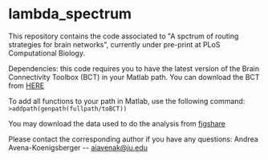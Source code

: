 # lambda_spectrum

This repository contains the code associated to "A spctrum of routing strategies for brain networks", currently under pre-print at PLoS Computational Biology.


Dependencies: this code requires you to have the latest version of the Brain Connectivity Toolbox (BCT) in your Matlab path. You can download the BCT from [HERE](https://sites.google.com/site/bctnet/ "Go to BCT download")

To add all functions to your path in Matlab, use the following command:
```>addpath(genpath(fullpath/toBCT))```

You may download the data used to do the analysis from [figshare](https://figshare.com/s/0d6ff1ce81f4268af5ed "go to figshare")

Please contact the corresponding author if you have any questions:
Andrea Avena-Koenigsberger -- aiavenak@iu.edu
